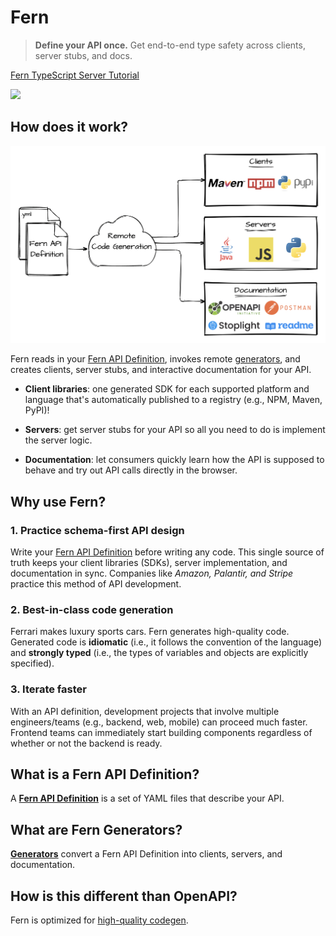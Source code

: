 <!-- markdownlint-disable MD033 -->

# Fern

> **Define your API once.** Get end-to-end type safety across clients, server stubs, and docs.

<a href="https://www.loom.com/share/c892f4a9fc674c4bb42fb31d395d9ebf">
    <p>Fern TypeScript Server Tutorial</p>
    <img style="max-width:300px;" src="https://cdn.loom.com/sessions/thumbnails/c892f4a9fc674c4bb42fb31d395d9ebf-1657127975624-with-play.gif">
  </a>

## How does it work?

![Overview diagram](assets/diagrams/overview-diagram.png)

Fern reads in your [Fern API Definition](#what-is-a-fern-api-definition), invokes remote [generators](#what-are-fern-generators), and creates clients, server stubs, and interactive documentation for your API.

- **Client libraries**: one generated SDK for each supported platform and language that's automatically published to a registry (e.g., NPM, Maven, PyPI)!

- **Servers**: get server stubs for your API so all you need to do is implement the server logic.

- **Documentation**: let consumers quickly learn how the API is supposed to behave and try out API calls directly in the browser.

## Why use Fern?

### 1. Practice schema-first API design

Write your [Fern API Definition](#what-is-a-fern-api-definition) before writing any code. This single source of truth keeps your client libraries (SDKs), server implementation, and documentation in sync. Companies like _Amazon, Palantir, and Stripe_ practice this method of API development.

### 2. Best-in-class code generation

Ferrari makes luxury sports cars. Fern generates high-quality code. Generated code is **idiomatic** (i.e., it follows the convention of the language) and **strongly typed** (i.e., the types of variables and objects are explicitly specified).

### 3. Iterate faster

With an API definition, development projects that involve multiple engineers/teams (e.g., backend, web, mobile) can proceed much faster. Frontend teams can immediately start building components regardless of whether or not the backend is ready.

## What is a Fern API Definition?

A [**Fern API Definition**](definition.md#what-is-a-fern-api-definition) is a set of YAML files that describe your API.

## What are Fern Generators?

[**Generators**](generators.md) convert a Fern API Definition into clients, servers, and documentation.

## How is this different than OpenAPI?

Fern is optimized for [high-quality codegen](comparison.md#_1-how-is-fern-different-than-openapi-fka-swagger).
